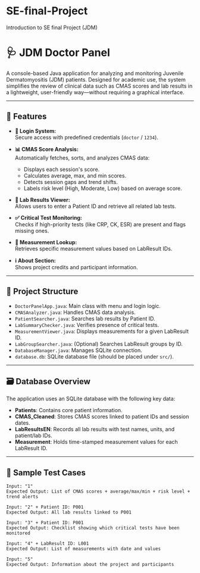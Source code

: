 # SE-final-Project
Introduction to SE final Project (JDM)
# 🩺 JDM Doctor Panel

A console-based Java application for analyzing and monitoring Juvenile Dermatomyositis (JDM) patients. Designed for academic use, the system simplifies the review of clinical data such as CMAS scores and lab results in a lightweight, user-friendly way—without requiring a graphical interface.

---

## 🚀 Features

- **🔐 Login System:**  
  Secure access with predefined credentials (`doctor` / `1234`).

- **📊 CMAS Score Analysis:**  
  Automatically fetches, sorts, and analyzes CMAS data:
  - Displays each session's score.
  - Calculates average, max, and min scores.
  - Detects session gaps and trend shifts.
  - Labels risk level (High, Moderate, Low) based on average score.

- **🧪 Lab Results Viewer:**  
  Allows users to enter a Patient ID and retrieve all related lab tests.

- **✅ Critical Test Monitoring:**  
  Checks if high-priority tests (like CRP, CK, ESR) are present and flags missing ones.

- **📏 Measurement Lookup:**  
  Retrieves specific measurement values based on LabResult IDs.

- **ℹ️ About Section:**  
  Shows project credits and participant information.

---

## 📂 Project Structure

- `DoctorPanelApp.java`: Main class with menu and login logic.
- `CMASAnalyzer.java`: Handles CMAS data analysis.
- `PatientSearcher.java`: Searches lab results by Patient ID.
- `LabSummaryChecker.java`: Verifies presence of critical tests.
- `MeasurementViewer.java`: Displays measurements for a given LabResult ID.
- `LabGroupSearcher.java`: (Optional) Searches LabResult groups by ID.
- `DatabaseManager.java`: Manages SQLite connection.
- `database.db`: SQLite database file (should be placed under `src/`).

---

## 🗃️ Database Overview

The application uses an SQLite database with the following key data:

- **Patients**: Contains core patient information.
- **CMAS_Cleaned**: Stores CMAS scores linked to patient IDs and session dates.
- **LabResultsEN**: Records all lab results with test names, units, and patient/lab IDs.
- **Measurement**: Holds time-stamped measurement values for each LabResult ID.

---

## 🧪 Sample Test Cases

```plaintext
Input: "1"
Expected Output: List of CMAS scores + average/max/min + risk level + trend alerts

Input: "2" + Patient ID: P001
Expected Output: All lab results linked to P001

Input: "3" + Patient ID: P001
Expected Output: Checklist showing which critical tests have been monitored

Input: "4" + LabResult ID: L001
Expected Output: List of measurements with date and values

Input: "5"
Expected Output: Information about the project and participants
